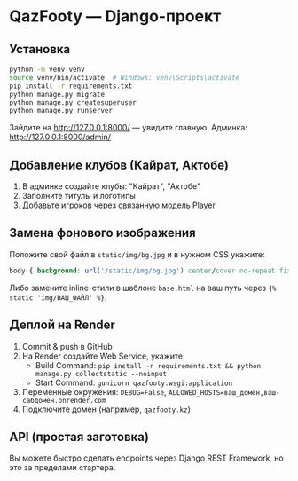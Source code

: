 # QazFooty — Django-проект

## Установка
```bash
python -m venv venv
source venv/bin/activate  # Windows: venv\Scripts\activate
pip install -r requirements.txt
python manage.py migrate
python manage.py createsuperuser
python manage.py runserver
```

Зайдите на http://127.0.0.1:8000/ — увидите главную.
Админка: http://127.0.0.1:8000/admin/

## Добавление клубов (Кайрат, Актобе)
1) В админке создайте клубы: "Кайрат", "Актобе"
2) Заполните титулы и логотипы
3) Добавьте игроков через связанную модель Player

## Замена фонового изображения
Положите свой файл в `static/img/bg.jpg` и в нужном CSS укажите:
```css
body { background: url('/static/img/bg.jpg') center/cover no-repeat fixed; }
```
Либо замените inline-стили в шаблоне `base.html` на ваш путь через `{% static 'img/ВАШ_ФАЙЛ' %}`.

## Деплой на Render
1) Commit & push в GitHub
2) На Render создайте Web Service, укажите:
   - Build Command: `pip install -r requirements.txt && python manage.py collectstatic --noinput`
   - Start Command: `gunicorn qazfooty.wsgi:application`
3) Переменные окружения: `DEBUG=False`, `ALLOWED_HOSTS=ваш_домен,ваш-сабдомен.onrender.com`
4) Подключите домен (например, `qazfooty.kz`)

## API (простая заготовка)
Вы можете быстро сделать endpoints через Django REST Framework, но это за пределами стартера.
